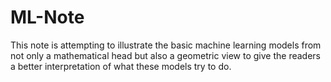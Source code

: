 # ML-Note

This note is attempting to illustrate the basic machine learning models from not only a mathematical head but also a geometric view to give the readers a better interpretation of what these models try to do.
